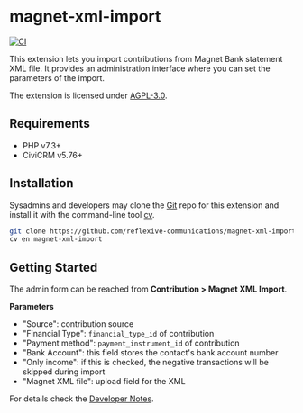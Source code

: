 # magnet-xml-import

[![CI](https://github.com/reflexive-communications/magnet-xml-import/actions/workflows/main.yml/badge.svg)](https://github.com/reflexive-communications/magnet-xml-import/actions/workflows/main.yml)

This extension lets you import contributions from Magnet Bank statement XML file.
It provides an administration interface where you can set the parameters of the import.

The extension is licensed under [AGPL-3.0](LICENSE.txt).

## Requirements

-   PHP v7.3+
-   CiviCRM v5.76+

## Installation

Sysadmins and developers may clone the [Git](https://en.wikipedia.org/wiki/Git) repo for this extension and install it with the command-line tool [cv](https://github.com/civicrm/cv).

```bash
git clone https://github.com/reflexive-communications/magnet-xml-import.git
cv en magnet-xml-import
```

## Getting Started

The admin form can be reached from **Contribution > Magnet XML Import**.

**Parameters**

-   "Source": contribution source
-   "Financial Type": `financial_type_id` of contribution
-   "Payment method": `payment_instrument_id` of contribution
-   "Bank Account": this field stores the contact's bank account number
-   "Only income": if this is checked, the negative transactions will be skipped during import
-   "Magnet XML file": upload field for the XML

For details check the [Developer Notes](DEVELOPER.md).
